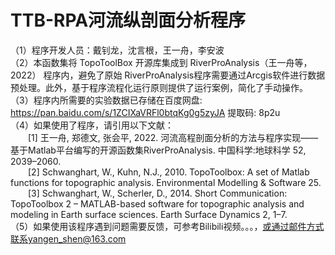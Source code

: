 # TTB-RPA河流纵剖面分析程序
（1）程序开发人员：戴钊龙，沈言根，王一舟，李安波  
（2）本函数集将 TopoToolBox 开源库集成到 RiverProAnalysis（王一舟等，2022） 程序内，避免了原始 RiverProAnalysis程序需要通过Arcgis软件进行数据预处理。此外，基于程序流程化运行原则提供了运行案例，简化了手动操作。  
（3）程序内所需要的实验数据已存储在百度网盘: https://pan.baidu.com/s/1ZCIXaVRFl0btqKg0g5zyJA 提取码: 8p2u   
（4）如果使用了程序，请引用以下文献：  
&emsp;&emsp;[1] 王一舟, 郑德文, 张会平, 2022. 河流高程剖面分析的方法与程序实现——基于Matlab平台编写的开源函数集RiverProAnalysis. 中国科学:地球科学 52, 2039–2060.  
&emsp;&emsp;[2]  Schwanghart, W., Kuhn, N.J., 2010. TopoToolbox: A set of Matlab functions for topographic analysis. Environmental Modelling & Software 25.  
&emsp;&emsp;[3]  Schwanghart, W., Scherler, D., 2014. Short Communication: TopoToolbox 2 – MATLAB-based software for topographic analysis and modeling in Earth surface sciences. Earth Surface Dynamics 2, 1–7.   
（5）如果使用该程序遇到问题需要反馈，可参考Bilibili视频。。。，或通过邮件方式联系yangen_shen@163.com


